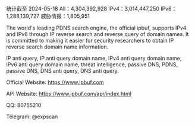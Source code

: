 统计截至 2024-05-18
All：4,304,392,928
IPv4：3,014,447,250
IPv6：1,288,139,727
威胁情报：1,805,951

The world's leading PDNS search engine, the official ipbuf, supports IPv4 and IPv6 through IP reverse search and reverse query of domain names. It is committed to making it easier for security researchers to obtain IP reverse search domain name information.

IP anti query, IP anti query domain name, IPv4 anti query domain name, IPv6 anti query domain name, threat intelligence, passive DNS, PDNS, passive DNS, DNS anti query, DNS anti query.

Official Website: https://www.ipbuf.com

API Website: https://www.ipbuf.com/api/index.html

QQ: 80755210

Telegram: @expscan

